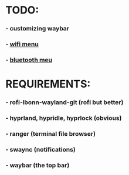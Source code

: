 # TODO:
### - customizing waybar
### - [wifi menu](https://github.com/ericmurphyxyz/rofi-wifi-menu)
### - [bluetooth meu](https://github.com/nickclyde/rofi-bluetooth)

# REQUIREMENTS:
### - rofi-lbonn-wayland-git (rofi but better)
### - hyprland, hypridle, hyprlock (obvious)
### - ranger (terminal file browser)
### - swaync (notifications)
### - waybar (the top bar)